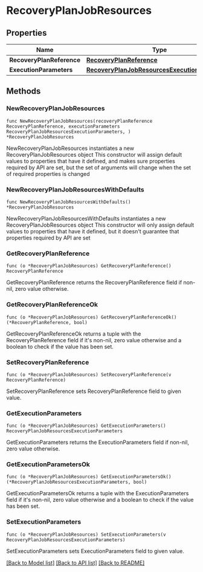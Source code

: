 # RecoveryPlanJobResources

## Properties

Name | Type | Description | Notes
------------ | ------------- | ------------- | -------------
**RecoveryPlanReference** | [**RecoveryPlanReference**](RecoveryPlanReference.md) |  | 
**ExecutionParameters** | [**RecoveryPlanJobResourcesExecutionParameters**](RecoveryPlanJobResourcesExecutionParameters.md) |  | 

## Methods

### NewRecoveryPlanJobResources

`func NewRecoveryPlanJobResources(recoveryPlanReference RecoveryPlanReference, executionParameters RecoveryPlanJobResourcesExecutionParameters, ) *RecoveryPlanJobResources`

NewRecoveryPlanJobResources instantiates a new RecoveryPlanJobResources object
This constructor will assign default values to properties that have it defined,
and makes sure properties required by API are set, but the set of arguments
will change when the set of required properties is changed

### NewRecoveryPlanJobResourcesWithDefaults

`func NewRecoveryPlanJobResourcesWithDefaults() *RecoveryPlanJobResources`

NewRecoveryPlanJobResourcesWithDefaults instantiates a new RecoveryPlanJobResources object
This constructor will only assign default values to properties that have it defined,
but it doesn't guarantee that properties required by API are set

### GetRecoveryPlanReference

`func (o *RecoveryPlanJobResources) GetRecoveryPlanReference() RecoveryPlanReference`

GetRecoveryPlanReference returns the RecoveryPlanReference field if non-nil, zero value otherwise.

### GetRecoveryPlanReferenceOk

`func (o *RecoveryPlanJobResources) GetRecoveryPlanReferenceOk() (*RecoveryPlanReference, bool)`

GetRecoveryPlanReferenceOk returns a tuple with the RecoveryPlanReference field if it's non-nil, zero value otherwise
and a boolean to check if the value has been set.

### SetRecoveryPlanReference

`func (o *RecoveryPlanJobResources) SetRecoveryPlanReference(v RecoveryPlanReference)`

SetRecoveryPlanReference sets RecoveryPlanReference field to given value.


### GetExecutionParameters

`func (o *RecoveryPlanJobResources) GetExecutionParameters() RecoveryPlanJobResourcesExecutionParameters`

GetExecutionParameters returns the ExecutionParameters field if non-nil, zero value otherwise.

### GetExecutionParametersOk

`func (o *RecoveryPlanJobResources) GetExecutionParametersOk() (*RecoveryPlanJobResourcesExecutionParameters, bool)`

GetExecutionParametersOk returns a tuple with the ExecutionParameters field if it's non-nil, zero value otherwise
and a boolean to check if the value has been set.

### SetExecutionParameters

`func (o *RecoveryPlanJobResources) SetExecutionParameters(v RecoveryPlanJobResourcesExecutionParameters)`

SetExecutionParameters sets ExecutionParameters field to given value.



[[Back to Model list]](../README.md#documentation-for-models) [[Back to API list]](../README.md#documentation-for-api-endpoints) [[Back to README]](../README.md)


